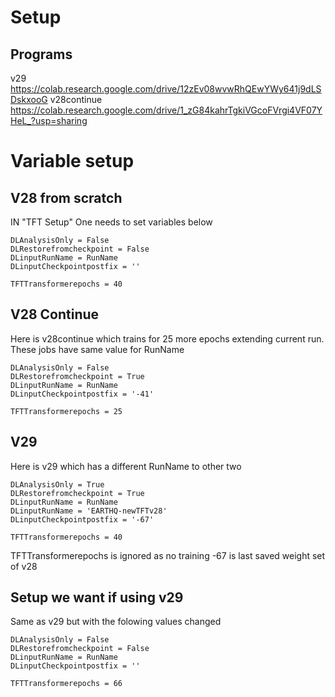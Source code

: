 # Setup

## Programs

v29 https://colab.research.google.com/drive/12zEv08wvwRhQEwYWy641j9dLSDskxooG
v28continue https://colab.research.google.com/drive/1_zG84kahrTgkiVGcoFVrgi4VF07YHeL_?usp=sharing

# Variable setup

## V28 from scratch

IN "TFT Setup" One needs to set variables below

```
DLAnalysisOnly = False
DLRestorefromcheckpoint = False
DLinputRunName = RunName
DLinputCheckpointpostfix = ''

TFTTransformerepochs = 40
```

## V28 Continue

Here is v28continue which trains for 25 more epochs extending current
run. These jobs have same value for RunName

```
DLAnalysisOnly = False
DLRestorefromcheckpoint = True
DLinputRunName = RunName
DLinputCheckpointpostfix = '-41'

TFTTransformerepochs = 25
```

## V29

Here is v29 which has a different RunName to other two

```
DLAnalysisOnly = True
DLRestorefromcheckpoint = True
DLinputRunName = RunName
DLinputRunName = 'EARTHQ-newTFTv28'
DLinputCheckpointpostfix = '-67'

TFTTransformerepochs = 40
```
TFTTransformerepochs is ignored as no training
-67 is last saved weight set of v28

## Setup we want if using v29

Same as v29 but with the folowing values changed

```
DLAnalysisOnly = False
DLRestorefromcheckpoint = False
DLinputRunName = RunName
DLinputCheckpointpostfix = ''

TFTTransformerepochs = 66
```

